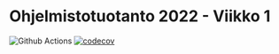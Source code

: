 # Ohjelmistotuotanto 2022 - Viikko 1

![Github Actions](https://github.com/SJarno/ohtu-2022-viikko1/actions/workflows/main.yml/badge.svg) [![codecov](https://codecov.io/gh/SJarno/ohtu-2022-viikko1/branch/main/graph/badge.svg?token=N4NO645C3M)](https://codecov.io/gh/SJarno/ohtu-2022-viikko1)
